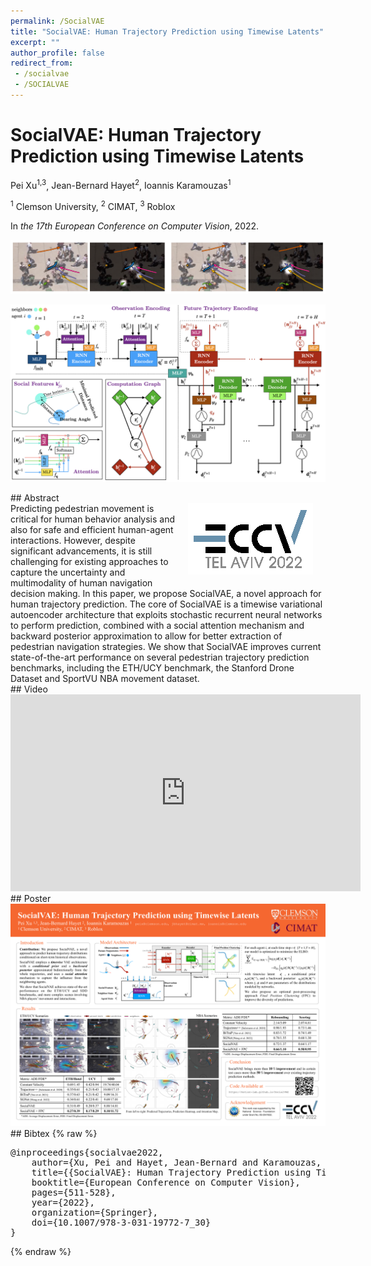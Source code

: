 ```yaml
---
permalink: /SocialVAE
title: "SocialVAE: Human Trajectory Prediction using Timewise Latents"
excerpt: ""
author_profile: false
redirect_from: 
 - /socialvae
 - /SOCIALVAE
--- 
```


<style>
    article.page {width:100%}
</style>


# SocialVAE: Human Trajectory Prediction using Timewise Latents

<p class="author">
<span>Pei Xu<sup>1,3</sup></span>,
<span>Jean-Bernard Hayet<sup>2</sup></span>,
<span>Ioannis Karamouzas<sup>1</sup></span>
</p>

<p class="affiliation">
<span><sup>1</sup> Clemson University</span>,
<span><sup>2</sup> CIMAT</span>,
<span><sup>3</sup> Roblox</span>
</p>

In _the 17th European Conference on Computer Vision_, 2022.

<div class="m10"></div>
<div class="teaser">
<p><img src="projects/SocialVAE/teaser.png" /></p>
<div class="m10"></div>
<p><img src="projects/SocialVAE/overview.png" /></p>
</div>

<div class="m10"></div>
## Abstract
<div class="abstract">
<img src="projects/SocialVAE/ECCV-logo3.png" style="width:200px;float:right;max-width:100%;padding:0 20px 10px 20px" />
Predicting pedestrian movement is critical for human behavior analysis and also for safe and efficient human-agent interactions. However, despite significant advancements, it is still challenging for existing approaches to capture the uncertainty and multimodality of human navigation decision making. In this paper, we propose SocialVAE, a novel approach for human trajectory prediction. The core of SocialVAE is a timewise variational autoencoder architecture that exploits stochastic recurrent neural networks to perform prediction, combined with a social attention mechanism and backward posterior approximation to allow for better extraction of pedestrian navigation strategies. We show that SocialVAE improves current state-of-the-art performance on several pedestrian trajectory prediction benchmarks, including the ETH/UCY benchmark, the Stanford Drone Dataset and SportVU NBA movement dataset.
</div>


<div class="m10"></div>
<a href="https://arxiv.org/abs/2203.08207" class="paper-link" title="Paper"></a>
<a href="https://github.com/xupei0610/SocialVAE" class="code-link" title="Code"></a>


<div class="m10"></div>
## Video
<div style="max-width:560px">
<iframe width="560" height="315" src="https://www.youtube.com/embed/nXrreTmXktM?si=c66LWojq8FxsGBDN" frameborder="0" allow="accelerometer; autoplay; clipboard-write; encrypted-media; gyroscope; picture-in-picture; web-share" allowfullscreen></iframe>
</div>

<div class="m10"></div>
## Poster
<a href="projects/SocialVAE/poster.pdf"><img src="projects/SocialVAE/poster.png" style="max-width:100%"></a>



<div class="m10"></div>
## Bibtex
{% raw %}<pre class="bibtex">
@inproceedings{socialvae2022,
    author={Xu, Pei and Hayet, Jean-Bernard and Karamouzas, Ioannis},
    title={{SocialVAE}: Human Trajectory Prediction using Timewise Latents},
    booktitle={European Conference on Computer Vision},
    pages={511-528},
    year={2022},
    organization={Springer},
    doi={10.1007/978-3-031-19772-7_30}
}
</pre>{% endraw %}
